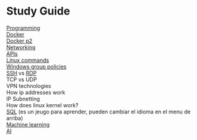 # Study Guide

[Programming](https://programiz.com
)<br>
[Docker](https://www.youtube.com/watch?v=4Dko5W96WHg)<br> 
[Docker p2](https://youtube.com/watch?v=b0HMimUb4f0)<br> 
[Networking](https://www.youtube.com/watch?v=S7MNX_UD7vY&list=PLIhvC56v63IJVXv0GJcl9vO5Z6znCVb1P&ab_channel=NetworkChuck)<br> 
[APIs](https://www.youtube.com/watch?v=-mN3VyJuCjM)<br> 
[Linux commands](https://www.youtube.com/watch?v=6WatcfENsOU)<br> 
[Windows group policies](https://www.youtube.com/watch?v=4R-B40beOAQ)<br> 
[SSH](https://www.youtube.com/watch?v=v45p_kJV9i4&ab_channel=CodeWithBubb) vs [RDP](https://www.youtube.com/watch?v=zRcj84wzCq8)<br> 
TCP vs UDP<br>
VPN technologies<br>
How ip addresses work <br>
IP Subnetting<br>
How does linux kernel work?<br>
[SQL](https://sql-island.informatik.uni-kl.de/) (es un jeugo para aprender, pueden cambiar el idioma en el menu de arriba)<br> 
[Machine learning](https://developers.google.com/machine-learning/intro-to-ml/what-is-ml)<br> 
[AI](https://cloud.google.com/learn/what-is-artificial-intelligence?hl=en)<br> 